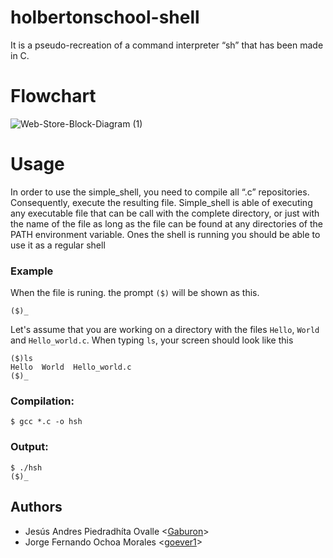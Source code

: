 # holbertonschool-shell
It is a pseudo-recreation of a command interpreter “sh” that has been made in C.

# Flowchart
 
![Web-Store-Block-Diagram (1)](https://user-images.githubusercontent.com/30449167/234930599-608d0c73-ac0c-458c-8066-2052de7a79ff.jpg)

# Usage
In order to use the simple_shell, you need to compile all “.c” repositories. Consequently, execute the resulting file.
Simple_shell is able of executing any executable file that can be call with the complete directory, or just with the name of the file as long as the file can be found at any directories of the PATH environment variable.
Ones the shell is running you should be able to use it as a regular shell

### Example
When the file is runing. the prompt `($)` will be shown as this.
```
($)_
```
Let's assume that you are working on a directory with the files `Hello`, `World` and `Hello_world.c`. When typing `ls`, your screen should look like this
```
($)ls
Hello  World  Hello_world.c
($)_
```

### Compilation:
```
$ gcc *.c -o hsh
```

### Output:
```
$ ./hsh
($)_
```
## Authors
* Jesús Andres Piedradhíta Ovalle <[Gaburon](https://github.com/Gaburon)>
* Jorge Fernando Ochoa Morales <[goever1](https://github.com/goever1)>
